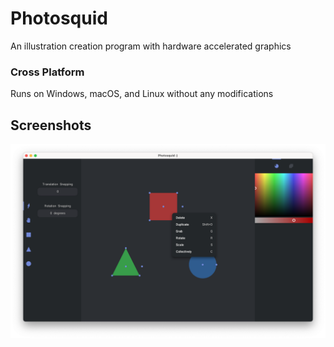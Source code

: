 # Photosquid
An illustration creation program with hardware accelerated graphics

### Cross Platform
Runs on Windows, macOS, and Linux without any modifications

## Screenshots
![](https://raw.githubusercontent.com/IsaacShelton/photosquid/master/.github/ss1.png)
